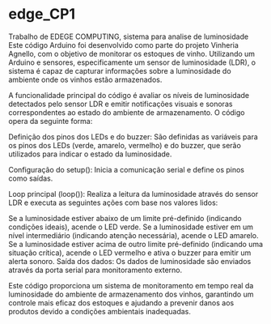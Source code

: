 # edge_CP1
Trabalho de EDEGE COMPUTING, sistema para analise de luminosidade 
Este código Arduino foi desenvolvido como parte do projeto Vinheria Agnello, com o objetivo de monitorar os estoques de vinho. Utilizando um Arduino e sensores, especificamente um sensor de luminosidade (LDR), o sistema é capaz de capturar informações sobre a luminosidade do ambiente onde os vinhos estão armazenados.

A funcionalidade principal do código é avaliar os níveis de luminosidade detectados pelo sensor LDR e emitir notificações visuais e sonoras correspondentes ao estado do ambiente de armazenamento. O código opera da seguinte forma:

Definição dos pinos dos LEDs e do buzzer: São definidas as variáveis para os pinos dos LEDs (verde, amarelo, vermelho) e do buzzer, que serão utilizados para indicar o estado da luminosidade.

Configuração do setup(): Inicia a comunicação serial e define os pinos como saídas.

Loop principal (loop()): Realiza a leitura da luminosidade através do sensor LDR e executa as seguintes ações com base nos valores lidos:

Se a luminosidade estiver abaixo de um limite pré-definido (indicando condições ideais), acende o LED verde.
Se a luminosidade estiver em um nível intermediário (indicando atenção necessária), acende o LED amarelo.
Se a luminosidade estiver acima de outro limite pré-definido (indicando uma situação crítica), acende o LED vermelho e ativa o buzzer para emitir um alerta sonoro.
Saída dos dados: Os dados de luminosidade são enviados através da porta serial para monitoramento externo.

Este código proporciona um sistema de monitoramento em tempo real da luminosidade do ambiente de armazenamento dos vinhos, garantindo um controle mais eficaz dos estoques e ajudando a prevenir danos aos produtos devido a condições ambientais inadequadas.
